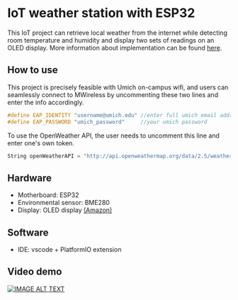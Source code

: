 # IoT weather station with ESP32

This IoT project can retrieve local weather from the internet 
while detecting room temperature and humidity and display two sets of readings on an OLED display. More information about implementation can be found [here]().

## How to use
This project is precisely feasible with Umich on-campus wifi, and users can seamlessly
connect to MWireless by uncommenting these two lines and enter the info accordingly.
```c++
#define EAP_IDENTITY "username@umich.edu" //enter full umich email address
#define EAP_PASSWORD "umich_password"     //your umich password
```

To use the OpenWeather API, the user needs to uncomment this line and enter
one's own token.
```c++
String openWeatherAPI = "http://api.openweathermap.org/data/2.5/weather?zip=48105,us&APPID=yourOpenWeatherToken";
```

## Hardware
- Motherboard: ESP32
- Environmental sensor: BME280
- Display: OLED display [(Amazon)](https://www.amazon.com/dp/B0B7RPCZ4Z?psc=1&ref=ppx_yo2ov_dt_b_product_details)

## Software
- IDE: vscode + PlatformIO extension

## Video demo
[![IMAGE ALT TEXT](http://img.youtube.com/vi/YoT-wcManlM/0.jpg)](http://www.youtube.com/watch?v=YoT-wcManlM "IoT Weather Station with ESP32 Demo")

